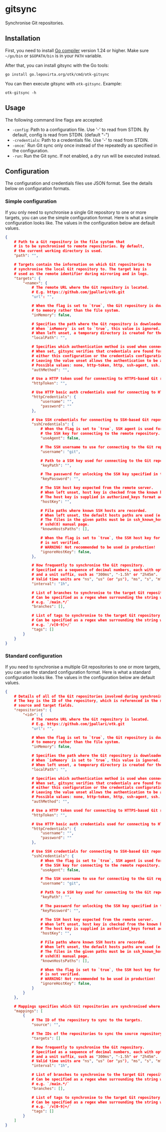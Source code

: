 # gitsync

Synchronise Git repositories.

## Installation

First, you need to install [Go compiler](https://golang.org/dl/) version 1.24 or higher.
Make sure `~/go/bin` or `$GOPATH/bin` is in your `PATH` variable.

After that, you can install gitsync with the Go tools:

```shell
go install go.lepovirta.org/otk/cmd/otk-gitsync
```

You can then execute gitsync with `otk-gitsync`. Example:

```shell
otk-gitsync -h
```

## Usage

The following command line flags are accepted:

- `-config`:
  Path to a configuration file.
  Use '-' to read from STDIN.
  By default, config is read from STDIN. (default "-")
- `-credentials`:
  Path to a credentials file.
  Use '-' to read from STDIN.
- `-once`:`
  Run Git sync only once instead of the repeatedly as specified in the configuration.
- `-run`:
  Run the Git sync.
  If not enabled, a dry run will be executed instead.

## Configuration

The configuration and credentials files use JSON format.
See the details below on configuration formats.

### Simple configuration

If you only need to synchronise a single Git repository to one or more targets, you can use the simple configuration format.
Here is what a simple configuration looks like.
The values in the configuration below are default values.

```json
{
    # Path to a Git repository in the file system that
    # is to be synchronised to remote repositories. By default,
    # the current working directory is used.
    "path": "",

    # Targets contain the information on which Git repositories to
    # synchronise the local Git repository to. The target key is
    # used as the remote identifier during mirroring and in logs.
    "targets": {
        "<name>": {
            # The remote URL where the Git repository is located.
            # E.g. https://github.com/jpallari/otk.git
            "url": "",

            # When the flag is set to `true`, the Git repository is downloaded
            # to memory rather than the file system.
            "inMemory": false,

            # Specifies the path where the Git repository is downloaded to.
            # When `inMemory` is set to `true`, this value is ignored.
            # When left unset, a temporary directory is created for the Git repository.
            "localPath": "",

            # Specifies which authentication method is used when connecting to the Git repository.
            # When set, gitsync verifies that credentials are found for the repository from
            # either this configuration or the credentials configuration.
            # Leaving the value unset allows the authentication to be auto-detected.
            # Possible values: none, http-token, http, ssh-agent, ssh.
            "authMethod": "",

            # Use a HTTP token used for connecting to HTTPS-based Git repositories.
            "httpToken": "",

            # Use HTTP basic auth credentials used for connecting to HTTPS-based Git repositories
            "httpCredentials": {
                "username": "",
                "password": ""
            },

            # Use SSH credentials for connecting to SSH-based Git repositories
            "sshCredentials": {
                # When the flag is set to `true`, SSH agent is used for acquiring
                # the SSH key for connecting to the remote repository.
                "useAgent": false,

                # The SSH username to use for connecting to the Git repository.
                "username": "git",

                # Path to a SSH key used for connecting to the Git repository.
                "keyPath": "",

                # The password for unlocking the SSH key specified in the key path.
                "keyPassword": "",

                # The SSH host key expected from the remote server.
                # When left unset, host key is checked from the known hosts file.
                # The host key is supplied in authorized_keys format according to sshd(8) manual page.
                "hostKey": "",

                # File paths where known SSH hosts are recorded.
                # When left unset, the default hosts paths are used (e.g. ~/.ssh/known_hosts).
                # The files in the given paths must be in ssh_known_hosts format according to
                # sshd(8) manual page.
                "knownHostsPaths": [],

                # When the flag is set to `true`, the SSH host key for the Git repository
                # is not verified.
                # WARNING! Not recommended to be used in production!
                "ignoreHostKey": false,
            },

            # How frequently to synchronise the Git repository.
            # Specified as a sequence of decimal numbers, each with optional fraction
            # and a unit suffix, such as "300ms", "-1.5h" or "2h45m".
            # Valid time units are "ns", "us" (or "µs"), "ms", "s", "m", "h".
            "interval": "1h",

            # List of branches to synchronise to the target Git repository.
            # Can be specified as a regex when surrounding the string with `/` characters
            # e.g. `/main.*/`
            "branches": [],

            # List of tags to synchronise to the target Git repository.
            # Can be specified as a regex when surrounding the string with `/` characters
            # e.g. `/v[0-9]+/`
            "tags": []
        }
    }
}
```

### Standard configuration

If you need to synchronise a multiple Git repositories to one or more targets, you can use the standard configuration format.
Here is what a standard configuration looks like.
The values in the configuration below are default values.

```json
{
    # Details of all of the Git repositories involved during synchronisation.
    # The key is the ID of the repository, which is referenced in the mappings
    # source and target fields.
    "repositories": {
        "<id>": {
            # The remote URL where the Git repository is located.
            # E.g. https://github.com/jpallari/otk.git
            "url": "",

            # When the flag is set to `true`, the Git repository is downloaded
            # to memory rather than the file system.
            "inMemory": false,

            # Specifies the path where the Git repository is downloaded to.
            # When `inMemory` is set to `true`, this value is ignored.
            # When left unset, a temporary directory is created for the Git repository.
            "localPath": "",

            # Specifies which authentication method is used when connecting to the Git repository.
            # When set, gitsync verifies that credentials are found for the repository from
            # either this configuration or the credentials configuration.
            # Leaving the value unset allows the authentication to be auto-detected.
            # Possible values: none, http-token, http, ssh-agent, ssh.
            "authMethod": "",

            # Use a HTTP token used for connecting to HTTPS-based Git repositories.
            "httpToken": "",

            # Use HTTP basic auth credentials used for connecting to HTTPS-based Git repositories
            "httpCredentials": {
                "username": "",
                "password": ""
            },

            # Use SSH credentials for connecting to SSH-based Git repositories
            "sshCredentials": {
                # When the flag is set to `true`, SSH agent is used for acquiring
                # the SSH key for connecting to the remote repository.
                "useAgent": false,

                # The SSH username to use for connecting to the Git repository.
                "username": "git",

                # Path to a SSH key used for connecting to the Git repository.
                "keyPath": "",

                # The password for unlocking the SSH key specified in the key path.
                "keyPassword": "",

                # The SSH host key expected from the remote server.
                # When left unset, host key is checked from the known hosts file.
                # The host key is supplied in authorized_keys format according to sshd(8) manual page.
                "hostKey": "",

                # File paths where known SSH hosts are recorded.
                # When left unset, the default hosts paths are used (e.g. ~/.ssh/known_hosts).
                # The files in the given paths must be in ssh_known_hosts format according to
                # sshd(8) manual page.
                "knownHostsPaths": [],

                # When the flag is set to `true`, the SSH host key for the Git repository
                # is not verified.
                # WARNING! Not recommended to be used in production!
                "ignoreHostKey": false,
            }
        }
    },

    # Mappings specifies which Git repositories are synchronised where.
    "mappings": [
        {
            # The ID of the repository to sync to the targets.
            "source": "",

            # The IDs of the repositories to sync the source repository to.
            "targets": []

            # How frequently to synchronise the Git repository.
            # Specified as a sequence of decimal numbers, each with optional fraction
            # and a unit suffix, such as "300ms", "-1.5h" or "2h45m".
            # Valid time units are "ns", "us" (or "µs"), "ms", "s", "m", "h".
            "interval": "1h",

            # List of branches to synchronise to the target Git repository.
            # Can be specified as a regex when surrounding the string with `/` characters
            # e.g. `/main.*/`
            "branches": [],

            # List of tags to synchronise to the target Git repository.
            # Can be specified as a regex when surrounding the string with `/` characters
            # e.g. `/v[0-9]+/`
            "tags": []
        }
    ]
}
```

